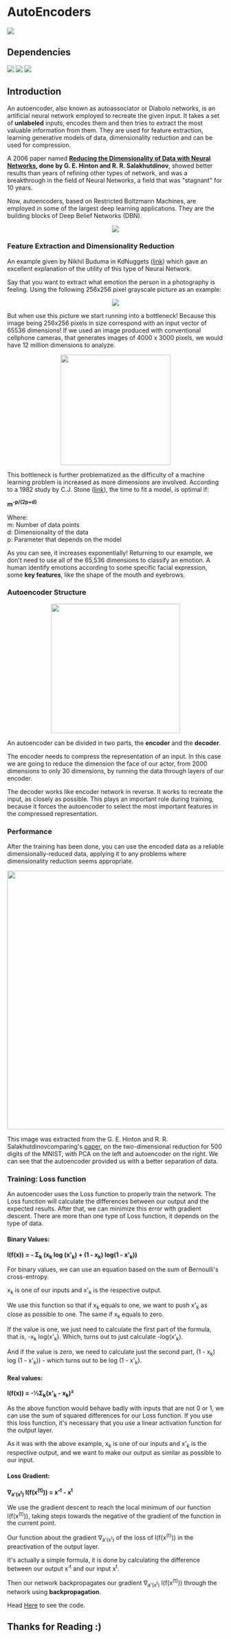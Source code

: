 # AutoEncoders

![](http://ForTheBadge.com/images/badges/made-with-python.svg) 

## Dependencies

![](https://img.shields.io/badge/TensorFlow-2.1.0-FF6F00?style=for-the-badge&logo=TensorFlow)
![](https://img.shields.io/badge/numpy-1.19.2-013243?style=for-the-badge&logo=NumPy)
![](https://img.shields.io/badge/matplotlib-3.3.4-224099?style=for-the-badge)

## Introduction

An autoencoder, also known as autoassociator or Diabolo networks, is an artificial neural network employed to recreate the given input.
It takes a set of <b>unlabeled</b> inputs, encodes them and then tries to extract the most valuable information from them.
They are used for feature extraction, learning generative models of data, dimensionality reduction and can be used for compression. 

A 2006 paper named <b><a href="https://www.cs.toronto.edu/~hinton/science.pdf">Reducing the Dimensionality of Data with Neural Networks</a>, done by G. E. Hinton and R. R. Salakhutdinov</b>, showed better results than years of refining other types of network, and was a breakthrough in the field of Neural Networks, a field that was "stagnant" for 10 years.

Now, autoencoders, based on Restricted Boltzmann Machines, are employed in some of the largest deep learning applications. They are the building blocks of Deep Belief Networks (DBN).

<p align="center">
	<img src="Images/img0.png">
</p>

### Feature Extraction and Dimensionality Reduction

An example given by Nikhil Buduma in KdNuggets (<a href="http://www.kdnuggets.com/2015/03/deep-learning-curse-dimensionality-autoencoders.html">link</a>) which gave an excellent explanation of the utility of this type of Neural Network.

Say that you want to extract what emotion the person in a photography is feeling. Using the following 256x256 pixel grayscale picture as an example:

<p align="center">
	<img src="Images/img1.png">
</p>

But when use this picture we start running into a bottleneck! Because this image being 256x256 pixels in size correspond with an input vector of 65536 dimensions! If we used an image produced with conventional cellphone cameras, that generates images of 4000 x 3000 pixels, we would have 12 million dimensions to analyze.

<p align="center">
	<img width="256px" src="Images/img2.png">
</p>

This bottleneck is further problematized as the difficulty of a machine learning problem is increased as more dimensions are involved. According to a 1982 study by C.J. Stone (<a href="http://www-personal.umich.edu/~jizhu/jizhu/wuke/Stone-AoS82.pdf">link</a>), the time to fit a model, is optimal if:

**m<sup>-p/(2p+d)</sup>**

Where:<br>
m: Number of data points<br>
d: Dimensionality of the data<br>
p: Parameter that depends on the model

As you can see, it increases exponentially!
Returning to our example, we don't need to use all of the 65,536 dimensions to classify an emotion. A human identify emotions according to some specific facial expression, some <b>key features</b>, like the shape of the mouth and eyebrows.

### Autoencoder Structure

<p align="center">
	<img width="300px" src="Images/img3.png">
</p>

An autoencoder can be divided in two parts, the <b>encoder</b> and the <b>decoder</b>.

The encoder needs to compress the representation of an input. In this case we are going to reduce the dimension the face of our actor, from 2000 dimensions to only 30 dimensions, by running the data through layers of our encoder.

The decoder works like encoder network in reverse. It works to recreate the input, as closely as possible. This plays an important role during training, because it forces the autoencoder to select the most important features in the compressed representation.

### Performance

After the training has been done, you can use the encoded data as a reliable dimensionally-reduced data, applying it to any problems where dimensionality reduction seems appropriate.

<p align="center">
	<img width="600px" src="Images/img4.png">
</p>

This image was extracted from the G. E. Hinton and R. R. Salakhutdinovcomparing's <a href="https://www.cs.toronto.edu/~hinton/science.pdf">paper</a>, on the two-dimensional reduction for 500 digits of the MNIST, with PCA on the left and autoencoder on the right. We can see that the autoencoder provided us with a better separation of data.

### Training: Loss function

An autoencoder uses the Loss function to properly train the network. The Loss function will calculate the differences between our output and the expected results. After that, we can minimize this error with gradient descent. There are more than one type of Loss function, it depends on the type of data.

#### Binary Values:

**l(f(x)) = - Σ<sub>k</sub> (x<sub>k</sub> log (x'<sub>k</sub>) + (1 - x<sub>k</sub>) log(1 - x'<sub>k</sub>))**

For binary values, we can use an equation based on the sum of Bernoulli's cross-entropy. 

x<sub>k</sub> is one of our inputs and x'<sub>k</sub> is the respective output.

We use this function so that if x<sub>k</sub> equals to one, we want to push x'<sub>k</sub> as close as possible to one. The same if x<sub>k</sub> equals to zero.

If the value is one, we just need to calculate the first part of the formula, that is, -x<sub>k</sub> log(x'<sub>k</sub>). Which, turns out to just calculate -log(x'<sub>k</sub>).

And if the value is zero, we need to calculate just the second part, (1 - x<sub>k</sub>) log (1 - x'<sub>k</sub>)) - which turns out to be log (1 - x'<sub>k</sub>).

#### Real values:

**l(f(x)) = -½Σ<sub>k</sub>(x'<sub>k</sub> - x<sub>k</sub>)²**

As the above function would behave badly with inputs that are not 0 or 1, we can use the sum of squared differences for our Loss function. If you use this loss function, it's necessary that you use a linear activation function for the output layer.

As it was with the above example, x<sub>k</sub> is one of our inputs and x'<sub>k</sub> is the respective output, and we want to make our output as similar as possible to our input.

#### Loss Gradient:

**∇<sub>a'(x<sup>t</sup>)</sub> l(f(x<sup>(t)</sup>))  = x'<sup>t</sup> - x<sup>t</sup>**

We use the gradient descent to reach the local minimum of our function l(f(x<sup>(t)</sup>)), taking steps towards the negative of the gradient of the function in the current point.

Our function about the gradient ∇<sub>a'(x<sup>t</sup>)</sub> of the loss of l(f(x<sup>(t)</sup>)) in the preactivation of the output layer.

It's actually a simple formula, it is done by calculating the difference between our output x'<sup>t</sup> and our input x<sup>t</sup>.

Then our network backpropagates our gradient ∇<sub>a'(x<sup>t</sup>)</sub> l(f(x<sup>(t)</sup>)) through the network using <b>backpropagation</b>.

Head [Here](Notebook.ipynb) to see the code.

## Thanks for Reading :)